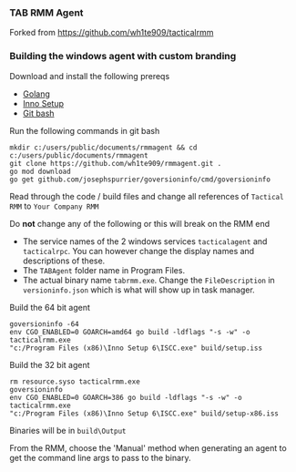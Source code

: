 ### TAB RMM Agent
Forked from https://github.com/wh1te909/tacticalrmm


### Building the windows agent with custom branding
Download and install the following prereqs
- [Golang](https://golang.org/dl/go1.15.7.windows-amd64.msi)
- [Inno Setup](https://jrsoftware.org/isdl.php)
- [Git bash](https://github.com/git-for-windows/git/releases/download/v2.30.0.windows.2/Git-2.30.0.2-64-bit.exe)


Run the following commands in git bash
```
mkdir c:/users/public/documents/rmmagent && cd c:/users/public/documents/rmmagent
git clone https://github.com/wh1te909/rmmagent.git .
go mod download
go get github.com/josephspurrier/goversioninfo/cmd/goversioninfo
```

Read through the code / build files and change all references of ```Tactical RMM``` to ```Your Company RMM```

Do __not__ change any of the following or this will break on the RMM end
- The service names of the 2 windows services ```tacticalagent``` and ```tacticalrpc```. You can however change the display names and descriptions of these.
- The ```TABAgent``` folder name in Program Files.
- The actual binary name ```tabrmm.exe```. Change the ```FileDescription``` in ```versioninfo.json``` which is what will show up in task manager.

Build the 64 bit agent
```
goversioninfo -64
env CGO_ENABLED=0 GOARCH=amd64 go build -ldflags "-s -w" -o tacticalrmm.exe
"c:/Program Files (x86)\Inno Setup 6\ISCC.exe" build/setup.iss
```

Build the 32 bit agent
```
rm resource.syso tacticalrmm.exe
goversioninfo
env CGO_ENABLED=0 GOARCH=386 go build -ldflags "-s -w" -o tacticalrmm.exe
"c:/Program Files (x86)\Inno Setup 6\ISCC.exe" build/setup-x86.iss
```

Binaries will be in ```build\Output```

From the RMM, choose the 'Manual' method when generating an agent to get the command line args to pass to the binary.

